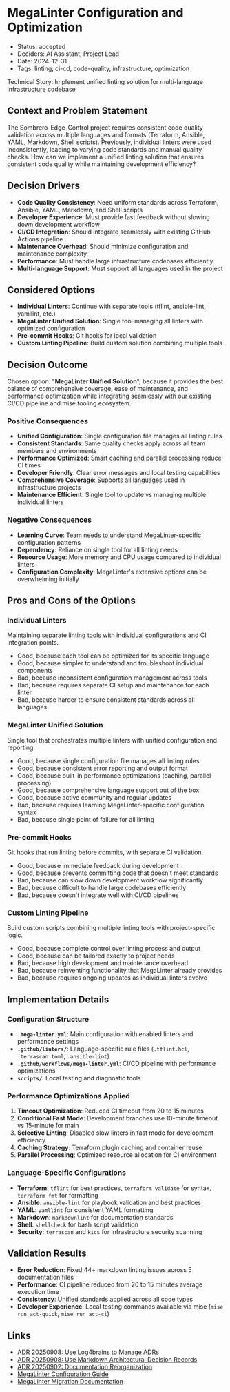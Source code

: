 # MegaLinter Configuration and Optimization

- Status: accepted
- Deciders: AI Assistant, Project Lead
- Date: 2024-12-31
- Tags: linting, ci-cd, code-quality, infrastructure, optimization

Technical Story: Implement unified linting solution for multi-language infrastructure codebase

## Context and Problem Statement

The Sombrero-Edge-Control project requires consistent code quality validation across multiple languages and formats (Terraform, Ansible, YAML, Markdown, Shell scripts). Previously, individual linters were used inconsistently, leading to varying code standards and manual quality checks. How can we implement a unified linting solution that ensures consistent code quality while maintaining development efficiency?

## Decision Drivers

- **Code Quality Consistency**: Need uniform standards across Terraform, Ansible, YAML, Markdown, and Shell scripts
- **Developer Experience**: Must provide fast feedback without slowing down development workflow
- **CI/CD Integration**: Should integrate seamlessly with existing GitHub Actions pipeline
- **Maintenance Overhead**: Should minimize configuration and maintenance complexity
- **Performance**: Must handle large infrastructure codebases efficiently
- **Multi-language Support**: Must support all languages used in the project

## Considered Options

- **Individual Linters**: Continue with separate tools (tflint, ansible-lint, yamllint, etc.)
- **MegaLinter Unified Solution**: Single tool managing all linters with optimized configuration
- **Pre-commit Hooks**: Git hooks for local validation
- **Custom Linting Pipeline**: Build custom solution combining multiple tools

## Decision Outcome

Chosen option: "**MegaLinter Unified Solution**", because it provides the best balance of comprehensive coverage, ease of maintenance, and performance optimization while integrating seamlessly with our existing CI/CD pipeline and mise tooling ecosystem.

### Positive Consequences

- **Unified Configuration**: Single configuration file manages all linting rules
- **Consistent Standards**: Same quality checks apply across all team members and environments
- **Performance Optimized**: Smart caching and parallel processing reduce CI times
- **Developer Friendly**: Clear error messages and local testing capabilities
- **Comprehensive Coverage**: Supports all languages used in infrastructure projects
- **Maintenance Efficient**: Single tool to update vs managing multiple individual linters

### Negative Consequences

- **Learning Curve**: Team needs to understand MegaLinter-specific configuration patterns
- **Dependency**: Reliance on single tool for all linting needs
- **Resource Usage**: More memory and CPU usage compared to individual linters
- **Configuration Complexity**: MegaLinter's extensive options can be overwhelming initially

## Pros and Cons of the Options

### Individual Linters

Maintaining separate linting tools with individual configurations and CI integration points.

- Good, because each tool can be optimized for its specific language
- Good, because simpler to understand and troubleshoot individual components
- Bad, because inconsistent configuration management across tools
- Bad, because requires separate CI setup and maintenance for each linter
- Bad, because harder to ensure consistent standards across all languages

### MegaLinter Unified Solution

Single tool that orchestrates multiple linters with unified configuration and reporting.

- Good, because single configuration file manages all linting rules
- Good, because consistent error reporting and output format
- Good, because built-in performance optimizations (caching, parallel processing)
- Good, because comprehensive language support out of the box
- Good, because active community and regular updates
- Bad, because requires learning MegaLinter-specific configuration syntax
- Bad, because single point of failure for all linting

### Pre-commit Hooks

Git hooks that run linting before commits, with separate CI validation.

- Good, because immediate feedback during development
- Good, because prevents committing code that doesn't meet standards
- Bad, because can slow down development workflow significantly
- Bad, because difficult to handle large codebases efficiently
- Bad, because doesn't integrate well with CI/CD pipelines

### Custom Linting Pipeline

Build custom scripts combining multiple linting tools with project-specific logic.

- Good, because complete control over linting process and output
- Good, because can be tailored exactly to project needs
- Bad, because high development and maintenance overhead
- Bad, because reinventing functionality that MegaLinter already provides
- Bad, because requires ongoing updates as individual linters evolve

## Implementation Details

### Configuration Structure

- **`.mega-linter.yml`**: Main configuration with enabled linters and performance settings
- **`.github/linters/`**: Language-specific rule files (`.tflint.hcl`, `.terrascan.toml`, `.ansible-lint`)
- **`.github/workflows/mega-linter.yml`**: CI/CD pipeline with performance optimizations
- **`scripts/`**: Local testing and diagnostic tools

### Performance Optimizations Applied

1. **Timeout Optimization**: Reduced CI timeout from 20 to 15 minutes
1. **Conditional Fast Mode**: Development branches use 10-minute timeout vs 15-minute for main
1. **Selective Linting**: Disabled slow linters in fast mode for development efficiency
1. **Caching Strategy**: Terraform plugin caching and container reuse
1. **Parallel Processing**: Optimized resource allocation for CI environment

### Language-Specific Configurations

- **Terraform**: `tflint` for best practices, `terraform validate` for syntax, `terraform fmt` for formatting
- **Ansible**: `ansible-lint` for playbook validation and best practices
- **YAML**: `yamllint` for consistent YAML formatting
- **Markdown**: `markdownlint` for documentation standards
- **Shell**: `shellcheck` for bash script validation
- **Security**: `terrascan` and `kics` for infrastructure security scanning

## Validation Results

- **Error Reduction**: Fixed 44+ markdown linting issues across 5 documentation files
- **Performance**: CI pipeline reduced from 20 to 15 minutes average execution time
- **Consistency**: Unified standards applied across all code types
- **Developer Experience**: Local testing commands available via mise (`mise run act-quick`, `mise run act-ci`)

## Links

- [ADR 20250908: Use Log4brains to Manage ADRs](20250908-use-log4brains-to-manage-the-adrs.md)
- [ADR 20250908: Use Markdown Architectural Decision Records](20250908-use-markdown-architectural-decision-records.md)
- [ADR 20250902: Documentation Reorganization](20250902-documentation-reorganization.md)
- [MegaLinter Configuration Guide](../../development/megalinter-configuration.md)
- [MegaLinter Migration Documentation](../../planning/tooling-migrations/MEGALINTER_MIGRATION.md)
